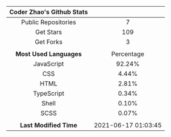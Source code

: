 | **Coder Zhao's Github Stats** | |
|:-:|:-:|
| Public Repositories | 7 |
| Get Stars | 109 |
| Get Forks | 3 |
| | |
| **Most Used Languages** | Percentage |
| JavaScript | 92.24% |
| CSS | 4.44% |
| HTML | 2.81% |
| TypeScript | 0.34% |
| Shell | 0.10% |
| SCSS | 0.07% |
| | |
| **Last Modified Time** | 2021-06-17 01:03:45 |